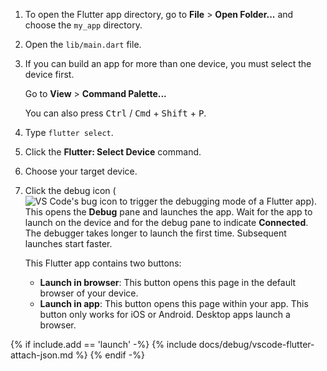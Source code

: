 1. To open the Flutter app directory, go to
   **File** <span aria-label="and then">></span>
   **Open Folder...** and choose the `my_app` directory.

1. Open the `lib/main.dart` file.

1. If you can build an app for more than one device,
   you must select the device first.

   Go to
   **View** <span aria-label="and then">></span>
   **Command Palette...**

   You can also press <kbd>Ctrl</kbd> / <kbd>Cmd</kbd> +
   <kbd>Shift</kbd> + <kbd>P</kbd>.

1. Type `flutter select`.

1. Click the **Flutter: Select Device** command.

1. Choose your target device.

1. Click the debug icon
   (![VS Code's bug icon to trigger the debugging mode of a Flutter app](/assets/images/docs/testing/debugging/vscode-ui/icons/debug.png)).
   This opens the **Debug** pane and launches the app.
   Wait for the app to launch on the device and for the debug pane to
   indicate **Connected**.
   The debugger takes longer to launch the first time.
   Subsequent launches start faster.

   This Flutter app contains two buttons:

   - **Launch in browser**: This button opens this page in the
     default browser of your device.
   - **Launch in app**: This button opens this page within your app.
     This button only works for iOS or Android. Desktop apps launch a browser.

{% if include.add == 'launch' -%}
{% include docs/debug/vscode-flutter-attach-json.md %}
{% endif -%}